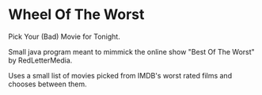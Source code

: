 # Wheel Of The Worst
Pick Your (Bad) Movie for Tonight.

Small java program meant to mimmick the online show "Best Of The Worst" by RedLetterMedia.

Uses a small list of movies picked from IMDB's worst rated films and chooses between them.

